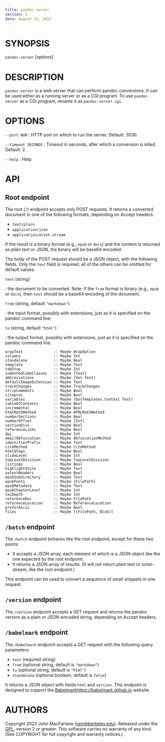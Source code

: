 ```yaml
---
title: pandoc-server
section: 1
date: August 15, 2022
---
```


# SYNOPSIS

`pandoc-server` [*options*]

# DESCRIPTION

`pandoc-server` is a web server that can perform pandoc
conversions.  It can be used either as a running server
or as a CGI program.  To use `pandoc-server` as a CGI
program, rename it as `pandoc-server.cgi`.

# OPTIONS

`--port NUM`
:    HTTP port on which to run the server.  Default: 3030.

`--timeout SECONDS`
:    Timeout in seconds, after which a conversion is killed. Default: 2.

`--help`
:    Help

# API

## Root endpoint

The root (`/`) endpoint accepts only POST requests.
It returns a converted document in one of the following
formats, depending on Accept headers:

- `text/plain`
- `application/json`
- `application/octet-stream`

If the result is a binary format (e.g., `epub` or `docx`)
and the content is returned as plain text or JSON, the
binary will be base64 encoded.

The body of the POST request should be a JSON object,
with the following fields.  Only the `text` field is
required; all of the others can be omitted for default
values.

`text` (string)

:   the document to be converted.  Note:
    if the `from` format is binary (e.g., `epub` or `docx`), then
    `text` should be a base64 encoding of the document.

`from` (string, default `"markdown"`)

:   the input format, possibly with extensions, just as it is
    specified on the pandoc command line.

`to` (string, default `"html"`)

:   the output format, possibly with extensions, just as it is
    specified on the pandoc command line.


``` TODO
wrapText              :: Maybe WrapOption
columns               :: Maybe Int
standalone            :: Maybe Bool
template              :: Maybe Text
tabStop               :: Maybe Int
indentedCodeClasses   :: Maybe [Text]
abbreviations         :: Maybe (Set Text)
defaultImageExtension :: Maybe Text
trackChanges          :: Maybe TrackChanges
stripComments         :: Maybe Bool
citeproc              :: Maybe Bool
variables             :: Maybe (DocTemplates.Context Text)
tableOfContents       :: Maybe Bool
incremental           :: Maybe Bool
htmlMathMethod        :: Maybe HTMLMathMethod
numberSections        :: Maybe Bool
numberOffset          :: Maybe [Int]
sectionDivs           :: Maybe Bool
referenceLinks        :: Maybe Bool
dpi                   :: Maybe Int
emailObfuscation      :: Maybe ObfuscationMethod
identifierPrefix      :: Maybe Text
citeMethod            :: Maybe CiteMethod
htmlQTags             :: Maybe Bool
slideLevel            :: Maybe Int
topLevelDivision      :: Maybe TopLevelDivision
listings              :: Maybe Bool
highlightStyle        :: Maybe Text
setextHeaders         :: Maybe Bool
epubSubdirectory      :: Maybe Text
epubFonts             :: Maybe [FilePath]
epubMetadata          :: Maybe Text
epubChapterLevel      :: Maybe Int
tocDepth              :: Maybe Int
referenceDoc          :: Maybe FilePath
referenceLocation     :: Maybe ReferenceLocation
preferAscii           :: Maybe Bool
files                 :: Maybe [(FilePath, Blob)]
```

## `/batch` endpoint

The `/batch` endpoint behaves like the root endpoint,
except for these two points:

- It accepts a JSON array, each element of which is a JSON
  object like the one expected by the root endpoint.
- It returns a JSON array of results.  (It will not return
  plain text or octet-stream, like the root endpoint.)

This endpoint can be used to convert a sequence of small
snippets in one request.

## `/version` endpoint

The `/version` endpoint accepts a GET request and returns
the pandoc version as a plain or JSON-encoded string,
depending on Accept headers.

## `/babelmark` endpoint

The `/babelmark` endpoint accepts a GET request with
the following query parameters:

- `text` (required string)
- `from` (optional string, default is `"markdown"`)
- `to` (optional string, default is `"html"`)
- `standalone` (optional boolean, default is `false`)

It returns a JSON object with fields `html` and `version`.
This endpoint is designed to support the
[Babelmark]()https://babelmark.github.io website.

# AUTHORS

Copyright 2022 John MacFarlane (jgm@berkeley.edu). Released
under the [GPL], version 2 or greater.  This software carries no
warranty of any kind.  (See COPYRIGHT for full copyright and
warranty notices.)

[GPL]: https://www.gnu.org/copyleft/gpl.html "GNU General Public License"

